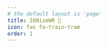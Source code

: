 ```yaml
---
# the default layout is 'page'
title: IONizeWR 🔗
icon: fas fa-train-tram
order: 1
---
```

<script>
    window.location.href = "https://ionizewr.ca";
</script>
